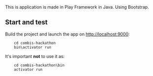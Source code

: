 This is application is made in Play Framework in Java. Using Bootstrap.

## Start and test

Build the project and launch the app on [http://localhost:9000](http://localhost:9000):

```
    cd combis-hackathon
    bin\activator run
```

It's important <b>not</b> to use it as:

```
    cd combis-hackathon\bin
    activator run
```
